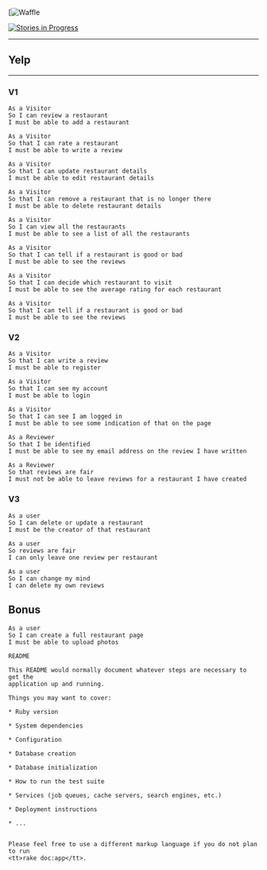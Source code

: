 [![[Waffle](https://badge.waffle.io/RoystonHenson/Yelp.png?label=ready&title=Ready)](https://waffle.io/RoystonHenson/Yelp)

[![Stories in Progress](https://badge.waffle.io/waffleio/waffle.io.svg?label=waffle%3Ain%20progress&title=In%20Progress)](http://waffle.io/waffleio/waffle.io)
___
## Yelp
___
### V1
```
As a Visitor
So I can review a restaurant
I must be able to add a restaurant
```
```
As a Visitor
So that I can rate a restaurant
I must be able to write a review
```
```
As a Visitor
So that I can update restaurant details
I must be able to edit restaurant details
```
```
As a Visitor
So that I can remove a restaurant that is no longer there
I must be able to delete restaurant details
```
```
As a Visitor
So I can view all the restaurants
I must be able to see a list of all the restaurants
```
```
As a Visitor
So that I can tell if a restaurant is good or bad
I must be able to see the reviews
```
```
As a Visitor
So that I can decide which restaurant to visit
I must be able to see the average rating for each restaurant
```
```
As a Visitor
So that I can tell if a restaurant is good or bad
I must be able to see the reviews
```
### V2
 ```
 As a Visitor
 So that I can write a review
 I must be able to register
 ```
 ```
 As a Visitor
 So that I can see my account
 I must be able to login
 ```
 ```
 As a Visitor
 So that I can see I am logged in
 I must be able to see some indication of that on the page
 ```
 ```
 As a Reviewer
 So that I be identified
 I must be able to see my email address on the review I have written
 ```
 ```
 As a Reviewer
 So that reviews are fair
 I must not be able to leave reviews for a restaurant I have created
 ```
### V3
```
As a user
So I can delete or update a restaurant
I must be the creator of that restaurant
```
```
As a user
So reviews are fair
I can only leave one review per restaurant
```
```
As a user
So I can change my mind
I can delete my own reviews
```
## Bonus
```
As a user
So I can create a full restaurant page
I must be able to upload photos
```
```
README

This README would normally document whatever steps are necessary to get the
application up and running.

Things you may want to cover:

* Ruby version

* System dependencies

* Configuration

* Database creation

* Database initialization

* How to run the test suite

* Services (job queues, cache servers, search engines, etc.)

* Deployment instructions

* ...


Please feel free to use a different markup language if you do not plan to run
<tt>rake doc:app</tt>.
```
